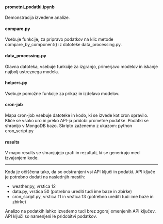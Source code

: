 #### prometni_podatki.ipynb
Demonstracija izvedene analize.

#### compare.py
Vsebuje funkcije, za pripravo podatkov na klic metode compare_by_component() iz datoteke data_processing.py.

#### data_processing.py
Glavna datoteka, vsebuje funkcije za izgranjo, primerjavo modelov in iskanje najbolj ustreznega modela.

#### helpers.py
Vsebuje pomožne funkcije za prikaz in izdelavo modelov.

#### cron-job
Mapa cron-job vsebuje datoteke in kodo, ki se izvede kot cron opravilo. Kliče se vsako uro in preko API-ja pridobi prometne podatke. Podatki se shranijo v MongoDB bazo. Skripto zaženemo z ukazom: python cron_script.py

#### results
V mapo results se shranjujejo grafi in rezultati, ki se generirajo med izvajanjem kode.


--------------------------------------

Koda je očiščena tako, da so odstranjeni vsi API ključi in podatki. API ključe je potrebno dodati na naslednjih mestih:
* weather.py, vrstica 12
* data.py, vrstica 50 (potrebno urediti tudi ime baze in zbirke)
* cron_script.py, vrstica 11 in vrstica 13 (potrebno urediti tudi ime baze in zbirke)

Analizo na podatkih lahko izvedemo tudi brez zgoraj omenjenih API ključev. API ključi so namenjeni le pridobitvi podatkov.
